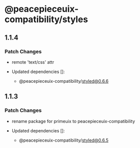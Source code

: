 # @peacepieceuix-compatibility/styles

## 1.1.4

### Patch Changes

- remote 'text/css' attr

- Updated dependencies []:
    - @peacepieceuix-compatibility/styled@0.6.6

## 1.1.3

### Patch Changes

- rename package for primeuix to peacepieceuix-compatibility

- Updated dependencies []:
    - @peacepieceuix-compatibility/styled@0.6.5
